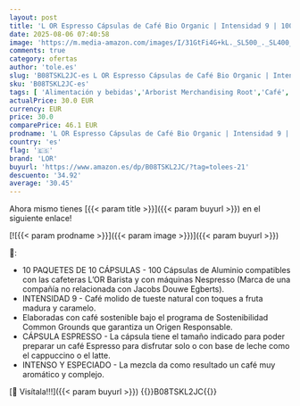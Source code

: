 ```yaml
---
layout: post
title: 'L OR Espresso Cápsulas de Café Bio Organic | Intensidad 9 | 100 Cápsulas Compatibles Nespresso  R '
date: 2025-08-06 07:40:58
image: 'https://m.media-amazon.com/images/I/31GtFi4G+kL._SL500_._SL400_.jpg'
comments: true
category: ofertas
author: 'tole.es'
slug: 'B08TSKL2JC-es L OR Espresso Cápsulas de Café Bio Organic | Intensidad 9...'
sku: 'B08TSKL2JC-es'
tags: [ 'Alimentación y bebidas','Arborist Merchandising Root','Café','Café para Nespresso','Café para máquinas Nespresso','Café, té y bebidas','Cápsulas de café','Novedades en Alimentación y bebidas','Self Service','Special Features Stores','dd53b5bc-bcd1-4c9b-ab43-793ed912ccdd_0','dd53b5bc-bcd1-4c9b-ab43-793ed912ccdd_2401','dd53b5bc-bcd1-4c9b-ab43-793ed912ccdd_6001','dd53b5bc-bcd1-4c9b-ab43-793ed912ccdd_8801','dd53b5bc-bcd1-4c9b-ab43-793ed912ccdd_901','lor','nespresso','🇪🇸', ]
actualPrice: 30.0 EUR
currency: EUR
price: 30.0
comparePrice: 46.1 EUR
prodname: 'L OR Espresso Cápsulas de Café Bio Organic | Intensidad 9 | 100 Cápsulas Compatibles Nespresso  R '
country: 'es'
flag: '🇪🇸'
brand: 'LOR'
buyurl: 'https://www.amazon.es/dp/B08TSKL2JC/?tag=tolees-21'
descuento: '34.92'
average: '30.45'
---
```


Ahora mismo tienes [{{< param title >}}]({{< param buyurl >}}) en el siguiente enlace!

[![{{< param prodname >}}]({{< param image >}})]({{< param buyurl >}})

🔎:

- 10 PAQUETES DE 10 CÁPSULAS - 100 Cápsulas de Aluminio compatibles con las cafeteras L’OR Barista y con máquinas Nespresso (Marca de una compañía no relacionada con Jacobs Douwe Egberts).
- INTENSIDAD 9 - Café molido de tueste natural con toques a fruta madura y caramelo.
- Elaboradas con café sostenible bajo el programa de Sostenibilidad Common Grounds que garantiza un Origen Responsable.
- CÁPSULA ESPRESSO - La cápsula tiene el tamaño indicado para poder preparar un café Espresso para disfrutar solo o con base de leche como el cappuccino o el latte.
- INTENSO Y ESPECIADO - La mezcla da como resultado un café muy aromático y complejo.

[🛒 Visítala!!!]({{< param buyurl >}})
{{<world>}}B08TSKL2JC{{</world>}}
